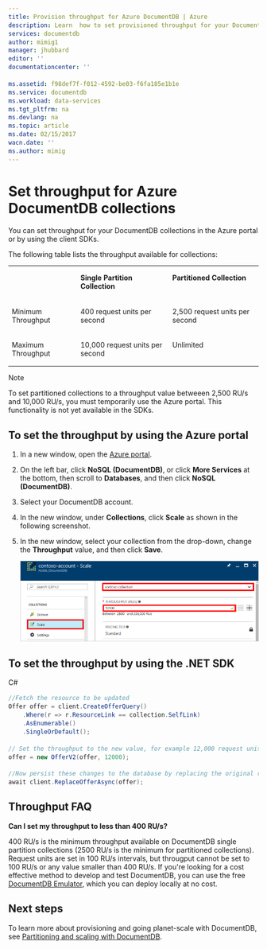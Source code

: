 ```yaml
---
title: Provision throughput for Azure DocumentDB | Azure
description: Learn  how to set provisioned throughput for your DocumentDB collection.
services: documentdb
author: mimig1
manager: jhubbard
editor: ''
documentationcenter: ''

ms.assetid: f98def7f-f012-4592-be03-f6fa185e1b1e
ms.service: documentdb
ms.workload: data-services
ms.tgt_pltfrm: na
ms.devlang: na
ms.topic: article
ms.date: 02/15/2017
wacn.date: ''
ms.author: mimig
---
```


# Set throughput for Azure DocumentDB collections

You can set throughput for your DocumentDB collections in the Azure portal or by using the client SDKs. 

The following table lists the throughput available for collections:

<table border="0" cellspacing="0" cellpadding="0">
    <tbody>
        <tr>
            <td valign="top"><p></p></td>
            <td valign="top"><p><strong>Single Partition Collection</strong></p></td>
            <td valign="top"><p><strong>Partitioned Collection</strong></p></td>
        </tr>
        <tr>
            <td valign="top"><p>Minimum Throughput</p></td>
            <td valign="top"><p>400 request units per second</p></td>
            <td valign="top"><p>2,500 request units per second</p></td>
        </tr>
        <tr>
            <td valign="top"><p>Maximum Throughput</p></td>
            <td valign="top"><p>10,000 request units per second</p></td>
            <td valign="top"><p>Unlimited</p></td>
        </tr>
    </tbody>
</table>

> [!NOTE] 
> To set partitioned collections to a throughput value betweeen 2,500 RU/s and 10,000 RU/s, you must temporarily use the Azure portal. This functionality is not yet available in the SDKs.

## To set the throughput by using the Azure portal

1. In a new window, open the [Azure portal](https://portal.azure.cn).
2. On the left bar, click **NoSQL (DocumentDB)**, or click **More Services** at the bottom, then scroll to **Databases**, and then click **NoSQL (DocumentDB)**.
3. Select your DocumentDB account.
4. In the new window, under **Collections**, click **Scale** as shown in the following screenshot.
5. In the new window, select your collection from the drop-down, change the **Throughput** value, and then click **Save**.

    ![Screenshot showing how to change throughput for a collection in the Azure portal by navigating to your account and clicking Scale](./media/documentdb-set-throughput/azure-documentdb-change-throughput-value.png)

## To set the throughput by using the .NET SDK <a id="set-throughput-sdk"></a>

C#

```C#
//Fetch the resource to be updated
Offer offer = client.CreateOfferQuery()
    .Where(r => r.ResourceLink == collection.SelfLink)    
    .AsEnumerable()
    .SingleOrDefault();

// Set the throughput to the new value, for example 12,000 request units per second
offer = new OfferV2(offer, 12000);

//Now persist these changes to the database by replacing the original resource
await client.ReplaceOfferAsync(offer);
```

## Throughput FAQ

**Can I set my throughput to less than 400 RU/s?**

400 RU/s is the minimum throughput available on DocumentDB single partition collections (2500 RU/s is the minimum for partitioned collections). Request units are set in 100 RU/s intervals, but througput cannot be set to 100 RU/s or any value smaller than 400 RU/s. If you're looking for a cost effective method to develop and test DocumentDB, you can use the free [DocumentDB Emulator](./documentdb-nosql-local-emulator.md), which you can deploy locally at no cost. 

## Next steps

To learn more about provisioning and going planet-scale with DocumentDB, see [Partitioning and scaling with DocumentDB](./documentdb-partition-data.md).